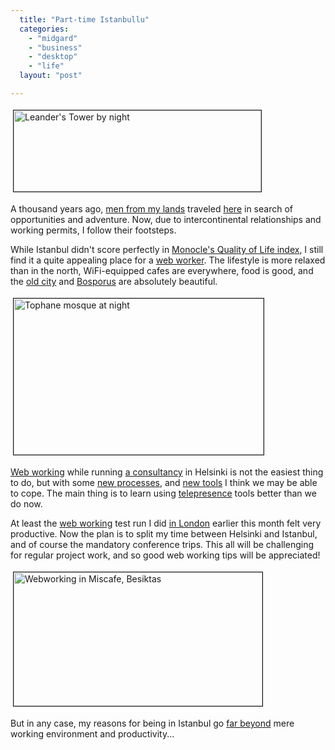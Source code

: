 ```yaml
---
  title: "Part-time Istanbullu"
  categories: 
    - "midgard"
    - "business"
    - "desktop"
    - "life"
  layout: "post"

---
```

<p>
<a href="https://d2vqpl3tx84ay5.cloudfront.net/leanders_tower_by_night.JPG"><img src="https://d2vqpl3tx84ay5.cloudfront.net/leanders_tower_by_night-tm.jpg" height="130" width="396" border="1" hspace="4" vspace="4" alt="Leander's Tower by night" title="Leander's Tower by night" /></a>
</p><p>
A thousand years ago, <a href="http://en.wikipedia.org/wiki/Varangians#Varangian_Guard">men from my lands</a> traveled <a href="http://en.wikipedia.org/wiki/Istanbul">here</a> in search of opportunities and adventure. Now, due to intercontinental relationships and working permits, I follow their footsteps.
</p><p>
While Istanbul didn't score perfectly in <a href="http://bergie.iki.fi/blog/quality_of_life-helsinki_gets_good_score/">Monocle's Quality of Life index</a>, I still find it a quite appealing place for a <a href="http://webworkerdaily.com/2006/09/04/going-bedouin/">web worker</a>. The lifestyle is more relaxed than in the north, WiFi-equipped cafes are everywhere, food is good, and the <a href="http://en.wikipedia.org/wiki/Sultanahmet">old city</a> and <a href="http://en.wikipedia.org/wiki/Bosporus">Bosporus</a> are absolutely beautiful.
</p><p>
<a href="https://d2vqpl3tx84ay5.cloudfront.net/tophane_mosque_at_night.JPG"><img src="https://d2vqpl3tx84ay5.cloudfront.net/tophane_mosque_at_night-tm.jpg" height="250" width="400" border="1" hspace="4" vspace="4" alt="Tophane mosque at night" title="Tophane mosque at night" /></a>
</p><p>
<a href="http://webworkerdaily.com/2006/09/04/bedouins-are-everywhere/">Web working</a> while running <a href="http://nemein.com/">a consultancy</a> in Helsinki is not the easiest thing to do, but with some <a href="http://bergie.iki.fi/blog/scrum_in_management_of_a_small_software_consultancy/">new processes</a>, and <a href="http://bergie.iki.fi/blog/ididwork-com-simple_workstreaming_solution/">new tools</a> I think we may be able to cope. The main thing is to learn using <a href="http://en.wikipedia.org/wiki/Telepresence">telepresence</a> tools better than we do now. 
</p><p>
At least the <a href="http://webworkerdaily.com/2006/09/10/a-soloists-workflow/">web working</a> test run I did <a href="http://bergie.iki.fi/travels/london-united_kingdom/">in London</a> earlier this month felt very productive. Now the plan is to split my time between Helsinki and Istanbul, and of course the mandatory conference trips. This all will be challenging for regular project work, and so good web working tips will be appreciated!
</p><p>
<a href="https://d2vqpl3tx84ay5.cloudfront.net/bergie_webworking_in_miscafe.JPG"><img src="https://d2vqpl3tx84ay5.cloudfront.net/bergie_webworking_in_miscafe-tm.jpg" height="214" width="398" border="1" hspace="4" vspace="4" alt="Webworking in Miscafe, Besiktas" title="Webworking in Miscafe, Besiktas" /></a>
</p><p>
But in any case, my reasons for being in Istanbul go <a href="http://flickr.com/photos/bergie/2708683090/in/set-72157606406011464/">far beyond</a> mere working environment and productivity...
</p>
